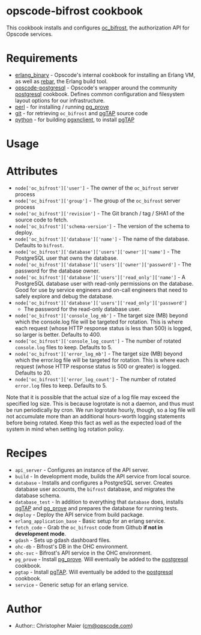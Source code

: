 opscode-bifrost cookbook
======================

This cookbook installs and configures [oc_bifrost](https://github.com/opscode/oc_bifrost), the authorization API for Opscode services.

Requirements
============

* [erlang_binary][] - Opscode's internal cookbook for installing an Erlang
  VM, as well as [rebar][], the Erlang build tool.
* [opscode-postgresql][] - Opscode's wrapper around the community
  [postgresql][] cookbook.  Defines common configuration and
  filesystem layout options for our infrastructure.
* [perl][] - for installing / running [pg_prove][]
* [git][] - for retrieving `oc_bifrost` and [pgTAP][] source code
* [python][] - for building [pgxnclient][], to install [pgTAP][]

Usage
=====

Attributes
==========

* `node['oc_bifrost']['user']` - The owner of the `oc_bifrost` server process
* `node['oc_bifrost']['group']` - The group of the `oc_bifrost` server process
* `node['oc_bifrost']['revision']` - The Git branch / tag / SHA1 of
  the source code to fetch.
* `node['oc_bifrost']['schema-version']` - The version of the schema to deploy.
* `node['oc_bifrost']['database']['name']` - The name of the
  database.  Defaults to `bifrost`.
* `node['oc_bifrost']['database']['users']['owner']['name']` - The
  PostgreSQL user that owns the database.
* `node['oc_bifrost']['database']['users']['owner']['password']` -
  The password for the database owner.
* `node['oc_bifrost']['database']['users']['read_only']['name']` -
  A PostgreSQL database user with read-only permissions on the
  database.  Good for use by service engineers and on-call engineers
  that need to safely explore and debug the database.
* `node['oc_bifrost']['database']['users']['read_only']['password']`
  - The password for the read-only database user.
* `node['oc_bifrost']['console_log_mb']` -
  The target size (MB) beyond which the console.log file will be targeted for
  rotation.  This is where each request (whose HTTP response status is
  less than 500) is logged, so larger is better.  Defaults to 400.
* `node['oc_bifrost']['console_log_count']` -
  The number of rotated `console.log` files to keep.  Defaults to 5.
* `node['oc_bifrost']['error_log_mb']` -
  The target size (MB) beyond which the error.log file will be targeted for
  rotation.  This is where each request (whose HTTP response status is
  500 or greater) is logged.  Defaults to 20.
* `node['oc_bifrost']['error_log_count']` -
  The number of rotated `error.log` files to keep.  Defaults to 5.

Note that it is possible that the actual size of a log file may exceed
the specified log size.  This is because logrotate is not a daemon,
and thus must be run periodically by cron.  We run logrotate hourly,
though, so a log file will not accumulate more than an additional
hours-worth logging statements before being rotated.  Keep this fact
as well as the expected load of the system in mind when setting log
rotation policy.

Recipes
=======

* `api_server` - Configures an instance of the API server.
* `build` - In development mode, builds the API service from local source.
* `database` - Installs and configures a PostgreSQL server.  Creates
  database user accounts, the `bifrost` database, and migrates the
  database schema.
* `database_test` - In addition to everything that `database` does,
  installs [pgTAP][] and [pg_prove][] and prepares the database for
  running tests.
* `deploy` - Deploy the API service from build package.
* `erlang_application_base` - Basic setup for an erlang service.
* `fetch_code` - Grab the `oc_bifrost` code from Github __if not in
  development mode__.
* `gdash` - Sets up gdash dashboard files.
* `ohc-db` - Bifrost's DB in the OHC environment.
* `ohc-svc` - Bifrost's API service in the OHC environment.
* `pg_prove` - Install [pg_prove][].  Will eventually be added to the
  [postgresql][] cookbook.
* `pgtap` - Install [pgTAP][].  Will eventually be added to the
  [postgresql][] cookbook.
* `service` - Generic setup for an erlang service.

# Author

- Author:: Christopher Maier (<cm@opscode.com>)


[erlang_binary]:https://github.com/opscode/opscode-platform-cookbooks/tree/rs-prod/cookbooks/erlang_binary
[rebar]:https://github.com/basho/rebar
[opscode-postgresql]:https://github.com/opscode/opscode-platform-cookbooks/tree/rs-prod/cookbooks/opscode-postgresql
[postgresql]:https://github.com/opscode-cookbooks/postgresql
[perl]:https://github.com/opscode-cookbooks/perl
[pg_prove]:http://search.cpan.org/~dwheeler/TAP-Parser-SourceHandler-pgTAP-3.29/bin/pg_prove
[git]:https://github.com/opscode-cookbooks/git
[python]:https://github.com/opscode-cookbooks/python
[pgxnclient]:http://pgxnclient.projects.pgfoundry.org
[pgTAP]:http://pgtap.org
